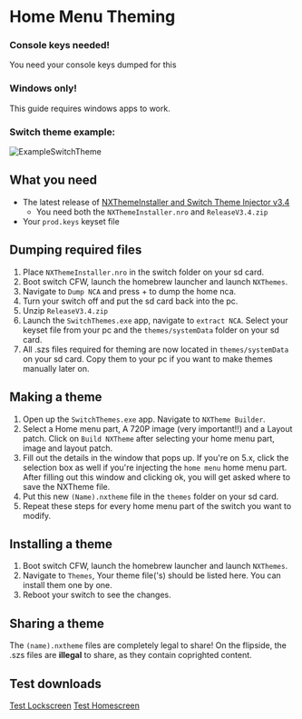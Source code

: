 # Home Menu Theming

### Console keys needed!
You need your console keys dumped for this
	
### Windows only!
This guide requires windows apps to work.

### Switch theme example:
![ExampleSwitchTheme](https://raw.githubusercontent.com/suchmememanyskill/SwitchThemeGuide/master/ThemingExample.jpg)


	

## What you need 

- The latest release of [NXThemeInstaller and Switch Theme Injector v3.4](https://github.com/exelix11/SwitchThemeInjector/releases)
	- You need both the `NXThemeInstaller.nro` and `ReleaseV3.4.zip`
- Your `prod.keys` keyset file
	
## Dumping required files

1. Place `NXThemeInstaller.nro` in the switch folder on your sd card.
2. Boot switch CFW, launch the homebrew launcher and launch `NXThemes`.
3. Navigate to `Dump NCA` and press + to dump the home nca.
4. Turn your switch off and put the sd card back into the pc.
5. Unzip `ReleaseV3.4.zip` 
6. Launch the `SwitchThemes.exe` app, navigate to `extract NCA`. Select your keyset file from your pc and the `themes/systemData` folder on your sd card.
7. All .szs files required for theming are now located in `themes/systemData` on your sd card. Copy them to your pc if you want to make themes manually later on.

## Making a theme

1. Open up the `SwitchThemes.exe` app. Navigate to `NXTheme Builder`.
2. Select a Home menu part, A 720P image (very important!!) and a Layout patch. Click on `Build NXTheme` after selecting your home menu part, image and layout patch.
3. Fill out the details in the window that pops up. If you're on 5.x, click the selection box as well if you're injecting the `home menu` home menu part. After filling out this window and clicking ok, you will get asked where to save the NXTheme file.
5. Put this new `(Name).nxtheme` file in the `themes` folder on your sd card.
6. Repeat these steps for every home menu part of the switch you want to modify.
	
## Installing a theme

1. Boot switch CFW, launch the homebrew launcher and launch `NXThemes`.
2. Navigate to `Themes`, Your theme file('s) should be listed here. You can install them one by one.
3. Reboot your switch to see the changes.

## Sharing a theme
The `(name).nxtheme` files are completely legal to share! On the flipside, the .szs files are **illegal** to share, as they contain coprighted content. 

## Test downloads
[Test Lockscreen](https://cdn.discordapp.com/attachments/450631843583229954/524649804144574464/TrianglesLock.nxtheme)
[Test Homescreen](https://cdn.discordapp.com/attachments/450631843583229954/524649801241985054/SunlightWavesHome.nxtheme)
